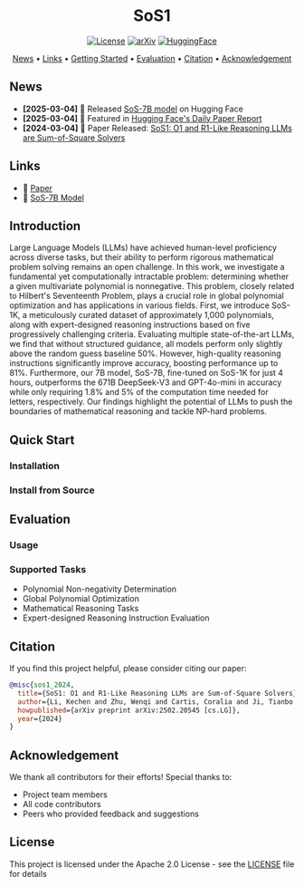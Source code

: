 <div align="center">

# SoS1

[![License](https://img.shields.io/badge/license-Apache%202.0-blue.svg)](LICENSE) [![arXiv](https://img.shields.io/badge/arXiv-2502.20545-b31b1b.svg)](https://arxiv.org/abs/2502.20545) [![HuggingFace](https://img.shields.io/badge/🤗%20Hugging%20Face-Paper-yellow.svg)](https://huggingface.co/papers/2502.20545)

<p>
<a href="#news">News</a> •
<a href="#links">Links</a> •
<a href="#quick-start">Getting Started</a> •
<a href="#evaluation">Evaluation</a> •
<a href="#citation">Citation</a> •
<a href="#acknowledgement">Acknowledgement</a>
</p>

</div>

## News

* **[2025-03-04]** 🚀 Released [SoS-7B model](https://huggingface.co/Kechen-Li/SoS-7B) on Hugging Face
* **[2025-03-04]** 📰 Featured in [Hugging Face's Daily Paper Report](https://huggingface.co/papers/2502.20545)
* **[2024-03-04]** 📜 Paper Released: [SoS1: O1 and R1-Like Reasoning LLMs are Sum-of-Square Solvers](https://arxiv.org/abs/2502.20545)

## Links

* 📜 [Paper](https://arxiv.org/abs/2502.20545)
* 🤗 [SoS-7B Model](https://huggingface.co/Kechen-Li/SoS-7B)

## Introduction

Large Language Models (LLMs) have achieved human-level proficiency across diverse tasks, but their ability to perform rigorous mathematical problem solving remains an open challenge. In this work, we investigate a fundamental yet computationally intractable problem: determining whether a given multivariate polynomial is nonnegative. This problem, closely related to Hilbert's Seventeenth Problem, plays a crucial role in global polynomial optimization and has applications in various fields. First, we introduce SoS-1K, a meticulously curated dataset of approximately 1,000 polynomials, along with expert-designed reasoning instructions based on five progressively challenging criteria. Evaluating multiple state-of-the-art LLMs, we find that without structured guidance, all models perform only slightly above the random guess baseline 50%. However, high-quality reasoning instructions significantly improve accuracy, boosting performance up to 81%. Furthermore, our 7B model, SoS-7B, fine-tuned on SoS-1K for just 4 hours, outperforms the 671B DeepSeek-V3 and GPT-4o-mini in accuracy while only requiring 1.8% and 5% of the computation time needed for letters, respectively. Our findings highlight the potential of LLMs to push the boundaries of mathematical reasoning and tackle NP-hard problems.

## Quick Start

### Installation



### Install from Source



## Evaluation

### Usage



### Supported Tasks

* Polynomial Non-negativity Determination
* Global Polynomial Optimization
* Mathematical Reasoning Tasks
* Expert-designed Reasoning Instruction Evaluation

## Citation

If you find this project helpful, please consider citing our paper:

```bibtex
@misc{sos1_2024,
  title={SoS1: O1 and R1-Like Reasoning LLMs are Sum-of-Square Solvers},
  author={Li, Kechen and Zhu, Wenqi and Cartis, Coralia and Ji, Tianbo and Liu, Shiwei},
  howpublished={arXiv preprint arXiv:2502.20545 [cs.LG]},
  year={2024}
}
```

## Acknowledgement

We thank all contributors for their efforts! Special thanks to:
- Project team members
- All code contributors
- Peers who provided feedback and suggestions

## License

This project is licensed under the Apache 2.0 License - see the [LICENSE](LICENSE) file for details
